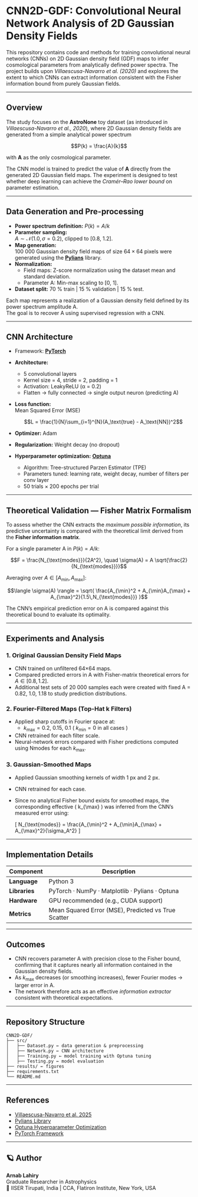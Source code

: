 # CNN2D-GDF: Convolutional Neural Network Analysis of 2D Gaussian Density Fields

This repository contains code and methods for training convolutional neural networks (CNNs) on 2D Gaussian density field (GDF) maps to infer cosmological parameters from analytically defined power spectra. The project builds upon *Villaescusa-Navarro et al. (2020)* and explores the extent to which CNNs can extract information consistent with the Fisher information bound from purely Gaussian fields.

---

## Overview

The study focuses on the **AstroNone** toy dataset (as introduced in *Villaescusa-Navarro et al., 2020*), where 2D Gaussian density fields are generated from a simple analytical power spectrum

$$P(k) = \frac{A}{k}$$

with **A** as the only cosmological parameter.

The CNN model is trained to predict the value of **A** directly from the generated 2D Gaussian field maps. The experiment is designed to test whether deep learning can achieve the *Cramér–Rao lower bound* on parameter estimation.

---

## Data Generation and Pre-processing

- **Power spectrum definition:** $P(k) = A / k$
- **Parameter sampling:**  
  $A \sim \mathcal{N}(1.0, \sigma = 0.2)$, clipped to [0.8, 1.2].
- **Map generation:**  
  100 000 Gaussian density field maps of size $64 \times 64$ pixels were generated using the [**Pylians**](https://pylians3.readthedocs.io/en/master/) library.
- **Normalization:**
  - Field maps: Z-score normalization using the dataset mean and standard deviation.
  - Parameter A: Min-max scaling to [0, 1].
- **Dataset split:** 70 % train  |  15 % validation  |  15 % test.

Each map represents a realization of a Gaussian density field defined by its power spectrum amplitude A.  
The goal is to recover A using supervised regression with a CNN.

---

## CNN Architecture

- Framework: [**PyTorch**](https://pytorch.org/)  
- **Architecture:**
  - 5 convolutional layers  
  - Kernel size = 4, stride = 2, padding = 1  
  - Activation: LeakyReLU (α = 0.2)  
  - Flatten → fully connected → single output neuron (predicting A)
- **Loss function:**  
  Mean Squared Error (MSE)  

  $$L = \frac{1}{N}\sum_{i=1}^{N}(A_\text{true} - A_\text{NN})^2$$
- **Optimizer:** Adam  
- **Regularization:** Weight decay (no dropout)
- **Hyperparameter optimization:** [**Optuna**](https://optuna.org/)  
  - Algorithm: Tree-structured Parzen Estimator (TPE)  
  - Parameters tuned: learning rate, weight decay, number of filters per conv layer  
  - 50 trials × 200 epochs per trial

---

## Theoretical Validation — Fisher Matrix Formalism

To assess whether the CNN extracts the *maximum possible information*, its predictive uncertainty is compared with the theoretical limit derived from the **Fisher information matrix**.

For a single parameter A in $P(k) = A/k$:

$$F = \frac{N_{\text{modes}}}{2A^2}, \quad
\sigma(A) = A \sqrt{\frac{2}{N_{\text{modes}}}}$$

Averaging over $A \in [A_{\min}, A_{\max}]$:

$$\langle \sigma(A) \rangle =
\sqrt{ \frac{A_{\min}^2 + A_{\min}A_{\max} + A_{\max}^2}{1.5\,N_{\text{modes}}} }$$

The CNN’s empirical prediction error on A is compared against this theoretical bound to evaluate its optimality.

---

## Experiments and Analysis

### 1. **Original Gaussian Density Field Maps**
- CNN trained on unfiltered 64×64 maps.  
- Compared predicted errors in A with Fisher-matrix theoretical errors for $A \in [0.8, 1.2]$.
- Additional test sets of 20 000 samples each were created with fixed A = 0.82, 1.0, 1.18 to study prediction distributions.

### 2. **Fourier-Filtered Maps (Top-Hat k Filters)**
- Applied sharp cutoffs in Fourier space at:
  - $k_{\max} = 0.2,\ 0.15,\ 0.1$ ( $k_{\min} = 0$ in all cases )
- CNN retrained for each filter scale.
- Neural-network errors compared with Fisher predictions computed using Nmodes for each $k_{\max}$.

### 3. **Gaussian-Smoothed Maps**
- Applied Gaussian smoothing kernels of width 1 px and 2 px.
- CNN retrained for each case.
- Since no analytical Fisher bound exists for smoothed maps, the corresponding effective \( k_{\max} \) was inferred from the CNN’s measured error using:

  \[
  N_{\text{modes}} = \frac{A_{\min}^2 + A_{\min}A_{\max} + A_{\max}^2}{\sigma_A^2}
  \]

---

## Implementation Details

| Component | Description |
|------------|-------------|
| **Language** | Python 3 |
| **Libraries** | PyTorch · NumPy · Matplotlib · Pylians · Optuna |
| **Hardware** | GPU recommended (e.g., CUDA support) |
| **Metrics** | Mean Squared Error (MSE), Predicted vs True Scatter |

---

## Outcomes

- CNN recovers parameter A with precision close to the Fisher bound, confirming that it captures nearly all information contained in the Gaussian density fields.  
- As $k_{\max}$ decreases (or smoothing increases), fewer Fourier modes → larger error in A.  
- The network therefore acts as an effective *information extractor* consistent with theoretical expectations.

---

## Repository Structure

```
CNN2D-GDF/
├── src/
│   ├── Dataset.py ← data generation & preprocessing
│   ├── Network.py ← CNN architecture
│   ├── Training.py ← model training with Optuna tuning
│   ├── Testing.py ← model evaluation
├── results/ ← figures
├── requirements.txt
└── README.md
```

---

## References

- [Villaescusa-Navarro et al. 2025](https://arxiv.org/abs/2109.09747)  
- [Pylians Library](https://pylians3.readthedocs.io/en/master/)  
- [Optuna Hyperparameter Optimization](https://optuna.org/)  
- [PyTorch Framework](https://pytorch.org/)

---

## 🪐 Author

**Arnab Lahiry**  
Graduate Researcher in Astrophysics  
📍 IISER Tirupati, India | CCA, Flatiron Institute, New York, USA

